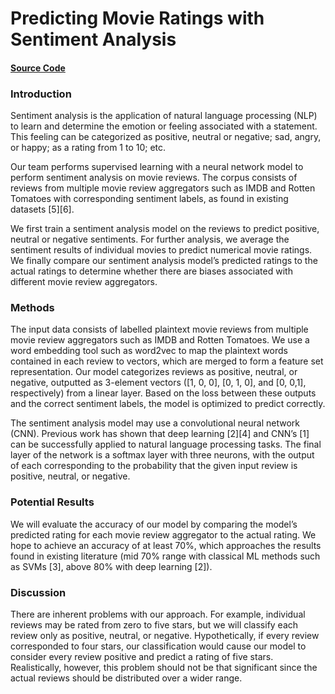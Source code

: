 # Predicting Movie Ratings with Sentiment Analysis

#### [Source Code](https://github.com/baranusluel/sentiment-cnn)

### Introduction

Sentiment analysis is the application of natural language processing (NLP) to learn and determine the emotion or feeling associated with a statement. This feeling can be categorized as positive, neutral or negative; sad, angry, or happy; as a rating from 1 to 10; etc.

Our team performs supervised learning with a neural network model to perform sentiment analysis on movie reviews. The corpus consists of reviews from multiple movie review aggregators such as IMDB and Rotten Tomatoes with corresponding sentiment labels, as found in existing datasets [5][6].

We first train a sentiment analysis model on the reviews to predict positive, neutral or negative sentiments. For further analysis, we average the sentiment results of individual movies to predict numerical movie ratings. We finally compare our sentiment analysis model’s predicted ratings to the actual ratings to determine whether there are biases associated with different movie review aggregators.

### Methods

The input data consists of labelled plaintext movie reviews from multiple movie review aggregators such as IMDB and Rotten Tomatoes. We use a word embedding tool such as word2vec to map the plaintext words contained in each review to vectors, which are merged to form a feature set representation. Our model categorizes reviews as positive, neutral, or negative, outputted as 3-element vectors ([1, 0, 0], [0, 1, 0], and [0, 0,1], respectively) from a linear layer. Based on the loss between these outputs and the correct sentiment labels, the model is optimized to predict correctly.

The sentiment analysis model may use a convolutional neural network (CNN). Previous work has shown that deep learning [2][4] and CNN’s [1] can be successfully applied to natural language processing tasks. The final layer of the network is a softmax layer with three neurons, with the output of each corresponding to the probability that the given input review is positive, neutral, or negative.


### Potential Results

We will evaluate the accuracy of our model by comparing the model’s predicted rating for each movie review aggregator to the actual rating. We hope to achieve an accuracy of at least 70%, which approaches the results found in existing literature (mid 70% range with classical ML methods such as SVMs [3], above 80% with deep learning [2]).

### Discussion

There are inherent problems with our approach. For example, individual reviews may be rated from zero to five stars, but we will classify each review only as positive, neutral, or negative. Hypothetically, if every review corresponded to four stars, our classification would cause our model to consider every review positive and predict a rating of five stars. Realistically, however, this problem should not be that significant since the actual reviews should be distributed over a wider range.
